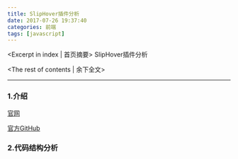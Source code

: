 ```yaml
---
title: SlipHover插件分析
date: 2017-07-26 19:37:40
categories: 前端
tags: [javascript]
---
```

<Excerpt in index | 首页摘要> 
SlipHover插件分析
<!-- more -->
<The rest of contents | 余下全文>

-----
### 1.介绍
[官网](https://wayou.github.io/SlipHover/)

[官方GitHub](https://github.com/Wayou/SlipHover)

### 2.代码结构分析